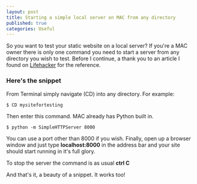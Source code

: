```yaml
---
layout: post
title: Starting a simple local server on MAC from any directory
published: true
categories: Useful
---
```


So you want to test your static website on a local server? If you're a MAC owner there is only one command you need to start a server from any directory you wish to test. Before I continue, a thank you to an article I found on [Lifehacker](http://lifehacker.com/start-a-simple-web-server-from-any-directory-on-your-ma-496425450) for the reference.

### Here's the snippet
From Terminal simply navigate (CD) into any directory.  For example:

    $ CD mysitefortesting

Then enter this command. MAC already has Python built in.

    $ python -m SimpleHTTPServer 8000

You can use a port other than 8000 if you wish. Finally, open up a browser window and just type **localhost:8000** in the address bar and your site should start running in it's full glory.

To stop the server the command is as usual **ctrl C**

And that's it, a beauty of a snippet. It works too!
